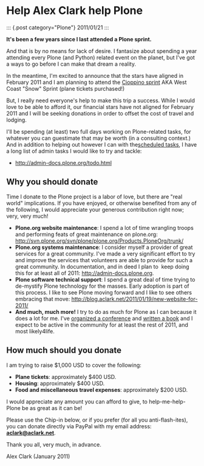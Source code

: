 # Help Alex Clark help Plone

::: {.post category="Plone"}
2011/01/21
:::

**It\'s been a few years since I last attended a Plone sprint.**

And that is by no means for lack of desire. I fantasize about spending a
year attending every Plone (and Python) related event on the planet, but
I\'ve got a ways to go before I can make that dream a reality.

In the meantime, I\'m excited to announce that the stars have aligned in
February 2011 and I am planning to attend the [Cioppino
sprint](http://www.coactivate.org/projects/snow-sprint-west-2011/project-home)
AKA West Coast \"Snow\" Sprint (plane tickets purchased!)

But, I really need everyone\'s help to make this trip a success. While I
would love to be able to afford it, our financial stars have not aligned
for February 2011 and I will be seeking donations in order to offset the
cost of travel and lodging.

I\'ll be spending (at least) two full days working on Plone-related
tasks, for whatever you can guestimate that may be worth (in a
consulting context.) And in addition to helping out however I can with
the[scheduled
tasks](http://www.coactivate.org/projects/snow-sprint-west-2011/project-home),
I have a long list of admin tasks I would like to try and tackle:

-   <http://admin-docs.plone.org/todo.html>

## Why you should donate

Time I donate to the Plone project is a labor of love, but there are
\"real world\" implications. If you have enjoyed, or otherwise benefited
from any of the following, I would appreciate your generous contribution
right now; very, very much!

-   **Plone.org website maintenance**: I spend a lot of time wrangling
    troops and performing feats of great maintenance on plone.org:
    <http://svn.plone.org/svn/plone/plone.org/Products.PloneOrg/trunk/>
-   **Plone.org systems maintenance**: I consider myself a provider of
    great services for a great community. I\'ve made a very significant
    effort to try and improve the services that volunteers are able to
    provide for such a great community. In documentation, and in deed I
    plan to  keep doing this for at least all of 2011:
    <http://admin-docs.plone.org>.
-   **Plone software technical support**: I spend a great deal of time
    trying to de-mystify Plone technology for the masses. Early adoption
    is part of this process. I like to see Plone moving forward and I
    like to see others embracing that move:
    <http://blog.aclark.net/2011/01/19/new-website-for-2011/>
-   **And much, much more!** I try to do as much for Plone as I can
    because it does a lot for me. I\'ve [organized a
    conference](http://plone.org/2008) and [written a
    book](http://www.packtpub.com/plone-33-site-administration/book) and
    I expect to be active in the community for at least the rest of
    2011, and most likely4life.

## How much should you donate

I am trying to raise \$1,000 USD to cover the following:

-   **Plane tickets**: approximately \$400 USD.
-   **Housing**: approximately \$400 USD.
-   **Food and miscellaneous travel expenses**: approximately \$200 USD.

I would appreciate any amount you can afford to give, to
help-me-help-Plone be as great as it can be!

Please use the Chip-in below, or if you prefer (for all you
anti-flash-ites), you can donate directly via PayPal with my email
address: **aclark@aclark.net**.

Thank you all, very much, in advance.

Alex Clark (January 2011)
